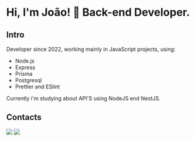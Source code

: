 # Hi, I'm João! 👋 Back-end Developer.
 
## Intro

Developer since 2022, working mainly in JavaScript projects, using:

- Node.js
- Express
- Prisma
- Postgresql
- Prettier and ESlint


Currently i'm studying about API'S using NodeJS end NestJS.

## Contacts

<a href="https://www.linkedin.com/in/joaomoraes73" target="_blank"><img src="https://img.shields.io/badge/-LinkedIn-%230077B5?style=for-the-badge&logo=linkedin&logoColor=white" target="_blank"></a> 
<a href = "mailto:devjoaobatista@gmail.com"><img src="https://img.shields.io/badge/-Gmail-%23333?style=for-the-badge&logo=gmail&logoColor=white" target="_blank"></a>
